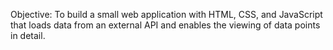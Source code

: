 Objective: To build a small web application with HTML, CSS, and JavaScript that loads
data from an external API and enables the viewing of data points in detail.


